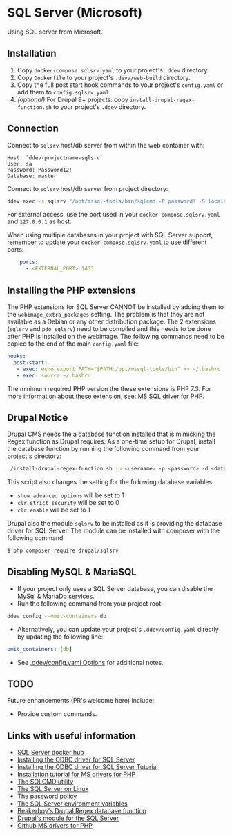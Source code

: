 # SQL Server (Microsoft)

Using SQL server from Microsoft.

## Installation

1. Copy `docker-compose.sqlsrv.yaml` to your project's `.ddev` directory.
2. Copy `Dockerfile` to your project's `.devv/web-build` directory.
3. Copy the full post start hook commands to your project's `config.yaml` or add them to `config.sqlsrv.yaml`.
4. *(optional)* For Drupal 9+ projects: copy `install-drupal-regex-function.sh` to your project's `.ddev` directory.

## Connection

Connect to `sqlsrv` host/db server from within the web container with:

```
Host: `ddev-projectname-sqlsrv`
User: sa
Password: Password12!
Database: master
```

Connect to `sqlsrv` host/db server from project directory:

```bash
ddev exec -s sqlsrv "/opt/mssql-tools/bin/sqlcmd -P password! -S localhost -U sa -d master"
```

For external access, use the port used in your `docker-compose.sqlsrv.yaml` and `127.0.0.1` as host.

When using multiple databases in your project with SQL Server support, remember to update your `docker-compose.sqlsrv.yaml` to use different ports:

```yaml
    ports:
      - <EXTERNAL_PORT>:1433
```

## Installing the PHP extensions

The PHP extensions for SQL Server CANNOT be installed by adding them to the `webimage_extra_packages` setting. The problem is that they are not available as a Debian or any other distribution package. The 2 extensions (`sqlsrv` and `pdo_sqlsrv`) need to be compiled and this needs to be done after PHP is installed on the webimage. The following commands need to be copied to the end of the main `config.yaml` file:

```yaml
hooks:
  post-start:
   - exec: echo export PATH="$PATH:/opt/mssql-tools/bin" >> ~/.bashrc
   - exec: source ~/.bashrc
```

The minimum required PHP version the these extensions is PHP 7.3. For more information about these extension, see: [MS SQL driver for PHP](https://github.com/microsoft/msphpsql).


## Drupal Notice

Drupal CMS needs the a database function installed that is mimicking the Regex function as Drupal requires. As a one-time setup for Drupal, install the database function by running the following command from your project's directory:

```bash
./install-drupal-regex-function.sh -u <username> -p <password> -d <database>
```

This script also changes the setting for the following database variables:
* `show advanced options` will be set to 1
* `clr strict security` will be set to 0
* `clr enable` will be set to 1

Drupal also the module `sqlsrv` to be installed as it is providing the database driver for SQL Server. The module can be installed with composer with the following command:

```bash
$ php composer require drupal/sqlsrv
```

## Disabling MySQL & MariaSQL

* If your project only uses a SQL Server database, you can disable the MySql & MariaDb services.
* Run the following command from your project root.

```bash
ddev config --omit-containers db
```

* Alternatively, you can update your project's `.ddev/config.yaml` directly by updating the following line:

```yaml
omit_containers: [db]
```

* See [.ddev/config.yaml Options](https://ddev.readthedocs.io/en/stable/users/extend/config_yaml/) for additional notes.

## TODO

Future enhancements (PR's welcome here) include:

* Provide custom commands.

## Links with useful information

* [SQL Server docker hub](https://hub.docker.com/_/microsoft-mssql-server)
* [Installing the ODBC driver for SQL Server](https://docs.microsoft.com/en-us/sql/connect/odbc/linux-mac/installing-the-microsoft-odbc-driver-for-sql-server)
* [Installing the ODBC driver for SQL Server Tutorial](https://docs.microsoft.com/en-us/sql/connect/php/installation-tutorial-linux-mac)
* [Installation tutorial for MS drivers for PHP](https://docs.microsoft.com/en-us/sql/connect/php/installation-tutorial-linux-mac)
* [The SQLCMD utility](https://docs.microsoft.com/en-us/sql/tools/sqlcmd-utility)
* [The SQL Server on Linux](https://docs.microsoft.com/en-us/sql/linux/sql-server-linux-overview)
* [The password policy](https://docs.microsoft.com/en-us/sql/relational-databases/security/password-policy)
* [The SQL Server environment variables](https://docs.microsoft.com/en-us/sql/linux/sql-server-linux-configure-environment-variables)
* [Beakerboy's Drupal Regex database function](https://github.com/Beakerboy/drupal-sqlsrv-regex)
* [Drupal's module for the SQL Server](https://www.drupal.org/project/sqlsrv)
* [Github MS drivers for PHP](https://github.com/microsoft/msphpsql)
